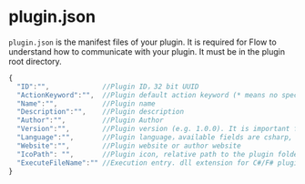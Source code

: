 # plugin.json

`plugin.json` is the manifest files of your plugin. It is required for Flow to understand how to communicate with your plugin. 
It must be in the plugin root directory.

```js
{
  "ID":"",             //Plugin ID，32 bit UUID
  "ActionKeyword":"",  //Plugin default action keyword (* means no specific action keyword)
  "Name":"",           //Plugin name
  "Description":"",    //Plugin description
  "Author":"",         //Plugin Author
  "Version":"",        //Plugin version (e.g. 1.0.0). It is important for plugin update checking.
  "Language":"",       //Plugin language，available fields are csharp, fsharp, python, javascript, typescript and executable. Make sure you put the correct field for your plugin language, this is important so that the required runtime environment can be setup automatically.
  "Website":"",        //Plugin website or author website
  "IcoPath": "",       //Plugin icon, relative path to the plugin folder
  "ExecuteFileName":"" //Execution entry. dll extension for C#/F# plugin, .py for python plugin, .js/.ts for JS/TS plugins and .exe or other executable for executable plugin. Path examples include "main.py" or "./dist/main.js"
}
```
